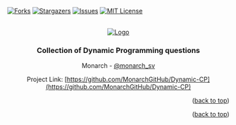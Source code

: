<div id="top"></div>

[![Forks][forks-shield]][forks-url]
[![Stargazers][stars-shield]][stars-url]
[![Issues][issues-shield]][issues-url]
[![MIT License][license-shield]][license-url]

<!-- PROJECT LOGO -->
<br />
<div align="center">
  <a href="https://github.com/MonarchGitHub/Dynamic-CP">
    <img src="https://images.pexels.com/photos/276452/pexels-photo-276452.jpeg?auto=compress&cs=tinysrgb&w=1260&h=750&dpr=2" alt="Logo" >
  </a>

  <h3 align="center">Collection of Dynamic Programming questions</h3>


Monarch - [@monarch_sv](https://twitter.com/monarch_sv)

Project Link: [https://github.com/MonarchGitHub/Dynamic-CP](https://github.com/MonarchGitHub/Dynamic-CP)

<p align="right">(<a href="#top">back to top</a>)</p>

<!-- ACKNOWLEDGMENTS -->

<p align="right">(<a href="#top">back to top</a>)</p>

<!-- MARKDOWN LINKS & IMAGES -->
<!-- https://www.markdownguide.org/basic-syntax/#reference-style-links -->

[forks-shield]:https://img.shields.io/github/forks/MonarchGitHub/Dynamic-CP?style=for-the-badge
[forks-url]: https://github.com/MonarchGitHub/Dynamic-CP/network/members
[stars-shield]: https://img.shields.io/github/stars/MonarchGitHub/Dynamic-CP?style=for-the-badge
[stars-url]: https://github.com/MonarchGitHub/Dynamic-CP/stargazers
[issues-shield]:https://img.shields.io/github/issues/MonarchGitHub/Dynamic-CP?style=for-the-badge
[issues-url]: https://github.com/MonarchGitHub/Dynamic-CP/issues
[license-shield]: https://img.shields.io/github/license/othneildrew/Best-README-Template.svg?style=for-the-badge
[license-url]: https://github.com/MonarchGitHub/Dynamic-CP/blob/master/LICENSE.txt
[product-screenshot]: images/screenshot.png
